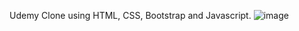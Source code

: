 Udemy Clone using HTML, CSS, Bootstrap and Javascript.
![image](https://github.com/user-attachments/assets/c60e204c-ddb2-4c0f-a0fb-58477e227b22)
